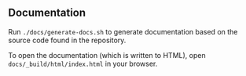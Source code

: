 ## Documentation

Run `./docs/generate-docs.sh` to generate documentation based on the source code found in the repository.

To open the documentation (which is written to HTML), open `docs/_build/html/index.html` in your browser.